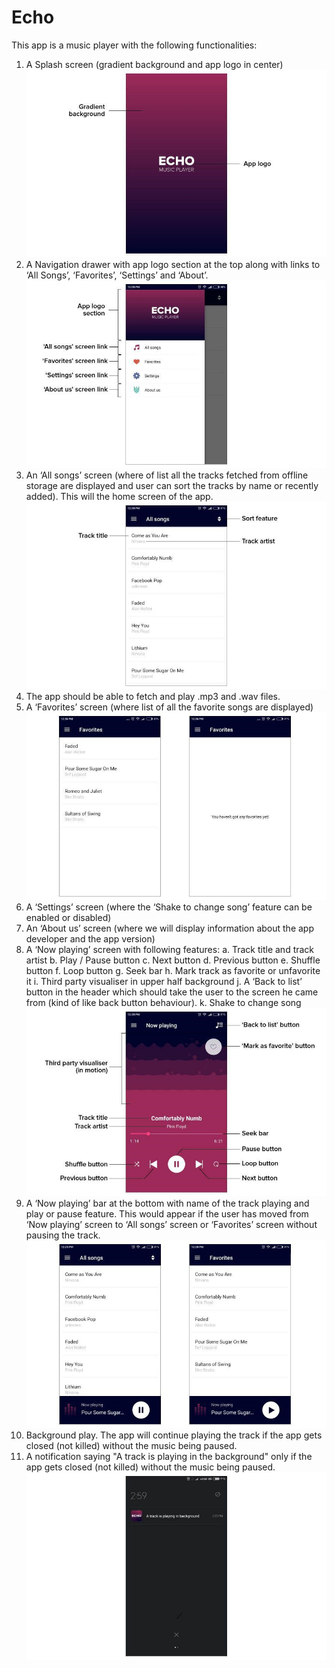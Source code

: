 # Echo

This app is a music player with the following functionalities:
1. A Splash screen (gradient background and app logo in center)
![Splash](https://github.com/rajdeepsharma17/Echo/blob/master/assets/splash.jpg)
2. A Navigation drawer with app logo section at the top along with links to ‘All Songs’,
‘Favorites’, ‘Settings’ and ‘About’.
![Navigation Drawer](https://github.com/rajdeepsharma17/Echo/blob/master/assets/drawer.jpg)
3. An ‘All songs’ screen (where of list all the tracks fetched from offline storage are
displayed and user can sort the tracks by name or recently added). This will the
home screen of the app.
![All Songs](https://github.com/rajdeepsharma17/Echo/blob/master/assets/allSongs.jpg)
4. The app should be able to fetch and play .mp3 and .wav files.
5. A ‘Favorites’ screen (where list of all the favorite songs are displayed)
![Favorite](https://github.com/rajdeepsharma17/Echo/blob/master/assets/favorites.jpg)
6. A ‘Settings’ screen (where the ‘Shake to change song’ feature can be enabled or
disabled)
7. An ‘About us’ screen (where we will display information about the app developer and
the app version)
8. A ‘Now playing’ screen with following features:
a. Track title and track artist
b. Play / Pause button
c. Next button
d. Previous button
e. Shuffle button
f. Loop button
g. Seek bar
h. Mark track as favorite or unfavorite it
i. Third party visualiser in upper half background
j. A ‘Back to list’ button in the header which should take the user to the screen
he came from (kind of like back button behaviour).
k. Shake to change song
![Now Playing](https://github.com/rajdeepsharma17/Echo/blob/master/assets/playing.jpg)
9. A ‘Now playing’ bar at the bottom with name of the track playing and play or pause
feature. This would appear if the user has moved from ‘Now playing’ screen to ‘All
songs’ screen or ‘Favorites’ screen without pausing the track.
![Playing Bar](https://github.com/rajdeepsharma17/Echo/blob/master/assets/playingBar.jpg)
10. Background play. The app will continue playing the track if the app gets closed (not
killed) without the music being paused.
11. A notification saying "A track is playing in the background" only if the app gets closed
(not killed) without the music being paused.
![Notification](https://github.com/rajdeepsharma17/Echo/blob/master/assets/notification.jpg)


